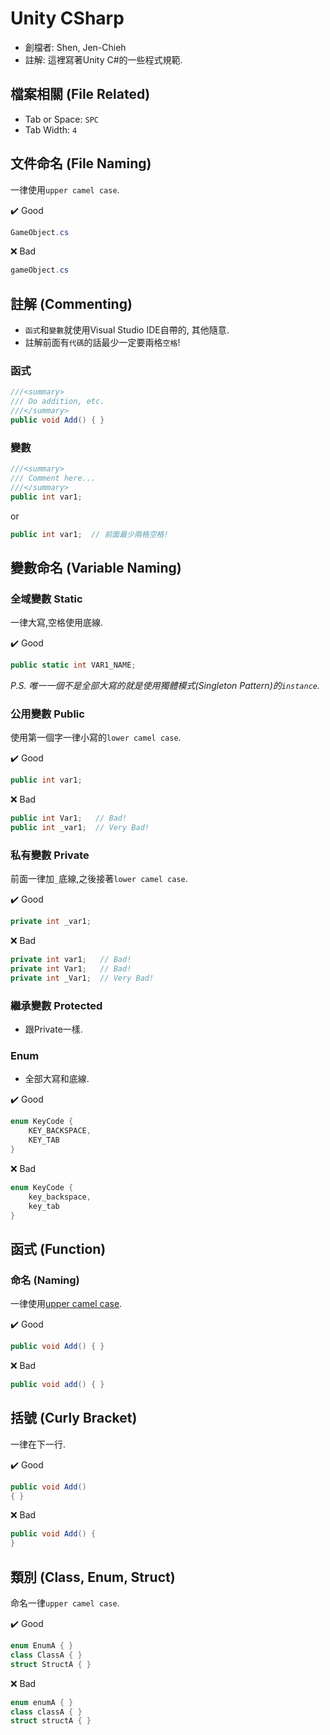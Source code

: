 # Unity CSharp

* 創檔者: Shen, Jen-Chieh
* 註解: 這裡寫著Unity C#的一些程式規範.


## 檔案相關 (File Related)

* Tab or Space: `SPC`
* Tab Width: `4`


## 文件命名 (File Naming)

一律使用`upper camel case`.


✔️ Good

```cs
GameObject.cs
```

❌ Bad

```cs
gameObject.cs
```


## 註解 (Commenting)

- `函式`和`變數`就使用Visual Studio IDE自帶的, 其他隨意.
- 註解前面有`代碼`的話最少一定要兩格`空格`!

### 函式

```cs
///<summary>
/// Do addition, etc.
///</summary>
public void Add() { }
```

### 變數

```cs
///<summary>
/// Comment here...
///</summary>
public int var1;
```

or

```cs
public int var1;  // 前面最少兩格空格!
```

## 變數命名 (Variable Naming)

### 全域變數 Static

一律大寫,空格使用底線.

:heavy_check_mark: Good
```cs
public static int VAR1_NAME;
```

*P.S. 唯一一個不是全部大寫的就是使用獨體模式(Singleton Pattern)的`instance`.*

### 公用變數 Public

使用第一個字一律小寫的`lower camel case`.

✔️ Good

```cs
public int var1;
```

❌ Bad

```cs
public int Var1;   // Bad!
public int _var1;  // Very Bad!
```

### 私有變數 Private

前面一律加`_`底線,之後接著`lower camel case`.

✔️ Good

```cs
private int _var1;
```

❌ Bad

```cs
private int var1;   // Bad!
private int Var1;   // Bad!
private int _Var1;  // Very Bad!
```

### 繼承變數 Protected

* 跟Private一樣.

### Enum

* 全部大寫和底線.

✔️ Good

```cs
enum KeyCode {
    KEY_BACKSPACE,
    KEY_TAB
}
```

❌ Bad

```cs
enum KeyCode {
    key_backspace,
    key_tab
}
```


## 函式 (Function)

### 命名 (Naming)

一律使用[upper camel case](https://zh.wikipedia.org/wiki/%E9%A7%9D%E5%B3%B0%E5%BC%8F%E5%A4%A7%E5%B0%8F%E5%AF%AB).

✔️ Good

```cs
public void Add() { }
```

❌ Bad

```cs
public void add() { }
```

## 括號 (Curly Bracket)

一律在下一行.

✔️ Good

```cs
public void Add()
{ }
```

❌ Bad

```cs
public void Add() {
}
```

## 類別 (Class, Enum, Struct)

命名一律`upper camel case`.

✔️ Good

```cs
enum EnumA { }
class ClassA { }
struct StructA { }
```

❌ Bad

```cs
enum enumA { }
class classA { }
struct structA { }
```
